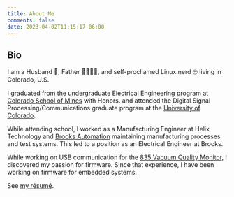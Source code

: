 ```yaml
---
title: About Me
comments: false
date: 2023-04-02T11:15:17-06:00
---
```


## Bio
I am a Husband :ring:, Father :family_man_woman_girl_girl:, and self-procliamed
Linux nerd :nerd_face: living in Colorado, U.S.

I graduated from the undergraduate Electrical Engineering program at
[Colorado School of Mines](https://www.mines.edu) with Honors. and attended the
Digital Signal Processing/Communications graduate program at the
[University of Colorado](https://colorado.edu).

While attending school, I worked as a Manufacturing Engineer at Helix Technology
and [Brooks Automation](https://brooks.com) maintaining manufacturing processes 
and test systems. This led to a position as an Electrical Engineer at Brooks.

While working on USB communication for the 
[835 Vacuum Quality Monitor](https://www.mks.com/f/835-vacuum-quality-monitor),
I discovered my passion for firmware. Since that experience, I have been
working on firmware for embedded systems.

See [my résumé](https://rxresu.me/wesley.graba/base).
